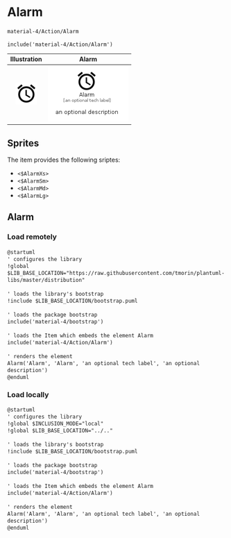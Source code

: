 # Alarm


```text
material-4/Action/Alarm
```

```text
include('material-4/Action/Alarm')
```



| Illustration | Alarm |
| :---: | :---: |
| ![illustration for Illustration](../../material-4/Action/Alarm.png) | ![illustration for Alarm](../../material-4/Action/Alarm.Local.png) |



## Sprites
The item provides the following sriptes:

- `<$AlarmXs>`
- `<$AlarmSm>`
- `<$AlarmMd>`
- `<$AlarmLg>`





## Alarm

### Load remotely
```plantuml
@startuml
' configures the library
!global $LIB_BASE_LOCATION="https://raw.githubusercontent.com/tmorin/plantuml-libs/master/distribution"

' loads the library's bootstrap
!include $LIB_BASE_LOCATION/bootstrap.puml

' loads the package bootstrap
include('material-4/bootstrap')

' loads the Item which embeds the element Alarm
include('material-4/Action/Alarm')

' renders the element
Alarm('Alarm', 'Alarm', 'an optional tech label', 'an optional description')
@enduml
```

### Load locally
```plantuml
@startuml
' configures the library
!global $INCLUSION_MODE="local"
!global $LIB_BASE_LOCATION="../.."

' loads the library's bootstrap
!include $LIB_BASE_LOCATION/bootstrap.puml

' loads the package bootstrap
include('material-4/bootstrap')

' loads the Item which embeds the element Alarm
include('material-4/Action/Alarm')

' renders the element
Alarm('Alarm', 'Alarm', 'an optional tech label', 'an optional description')
@enduml
```

